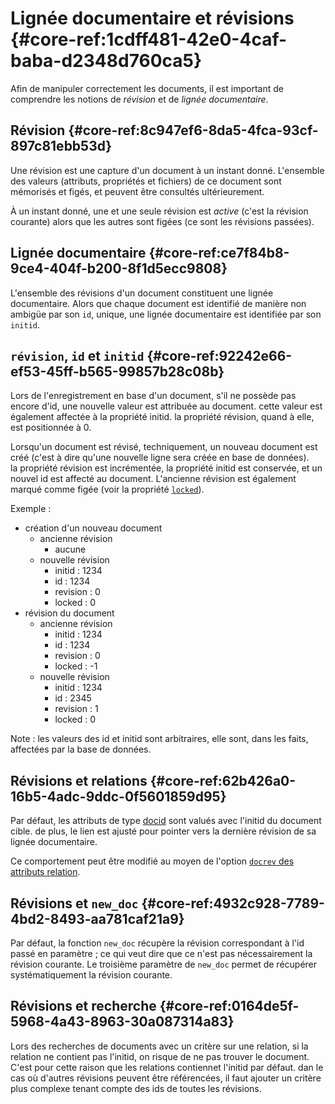 # Lignée documentaire et révisions {#core-ref:1cdff481-42e0-4caf-baba-d2348d760ca5}

Afin de manipuler correctement les documents, il est important de comprendre
les notions de *révision* et de *lignée documentaire*.

## Révision {#core-ref:8c947ef6-8da5-4fca-93cf-897c81ebb53d}

Une révision est une capture d'un document à un instant donné. L'ensemble des
valeurs (attributs, propriétés et fichiers) de ce document sont mémorisés et
figés, et peuvent être consultés ultérieurement.

À un instant donné, une et une seule révision est *active* (c'est la révision
courante) alors que les autres sont figées (ce sont les révisions passées).

## Lignée documentaire {#core-ref:ce7f84b8-9ce4-404f-b200-8f1d5ecc9808}

L'ensemble des révisions d'un document constituent une lignée documentaire.
Alors que chaque document est identifié de manière non ambigüe par son `id`,
unique, une lignée documentaire est identifiée par son `initid`.

## `révision`, `id` et `initid` {#core-ref:92242e66-ef53-45ff-b565-99857b28c08b}

Lors de l'enregistrement en base d'un document, s'il ne possède pas encore
d'id, une nouvelle valeur est attribuée au document. cette valeur est également affectée à la propriété initid. la propriété révision, quand à elle,
est positionnée à 0.

Lorsqu'un document est révisé, techniquement, un nouveau document est créé
(c'est à dire qu'une nouvelle ligne sera créée en base de données).  
la propriété révision est incrémentée, la propriété initid est conservée, et un
nouvel id est affecté au document. L'ancienne révision est également marqué
comme figée (voir la propriété [`locked`][locked]).

Exemple :

-   création d'un nouveau document
    -   ancienne révision
        -   aucune
    -   nouvelle révision
        -   initid : 1234
        -   id : 1234
        -   revision : 0
        -   locked : 0
-   révision du document
    -   ancienne révision
        -   initid : 1234
        -   id : 1234
        -   revision : 0
        -   locked : -1
    -   nouvelle révision
        -   initid : 1234
        -   id : 2345
        -   revision : 1
        -   locked : 0

Note : les valeurs des id et initid sont arbitraires, elle sont, dans les
faits, affectées par la base de données.

## Révisions et relations {#core-ref:62b426a0-16b5-4adc-9ddc-0f5601859d95}

Par défaut, les attributs de type [docid][docid] sont valués avec l'initid du
document cible. de plus, le lien est ajusté pour pointer vers la dernière
révision de sa lignée documentaire.

Ce comportement peut être modifié au moyen de l'option [`docrev` des attributs
relation][docid].

## Révisions et `new_doc` {#core-ref:4932c928-7789-4bd2-8493-aa781caf21a9}

Par défaut, la fonction `new_doc` récupère la révision correspondant à l'id
passé en paramètre ; ce qui veut dire que ce n'est pas nécessairement la
révision courante. Le troisième paramètre de `new_doc` permet de récupérer
systématiquement la révision courante.

## Révisions et recherche {#core-ref:0164de5f-5968-4a43-8963-30a087314a83}

Lors des recherches de documents avec un critère sur une relation, si la
relation ne contient pas l'initid, on risque de ne pas trouver le document.
C'est pour cette raison que les relations contiennet l'initid par défaut. dan
le cas où d'autres révisions peuvent être référencées, il faut ajouter un
critère plus complexe tenant compte des ids de toutes les révisions.

<!-- links -->

[locked]: #core-ref:9aa8edfa-2f2a-11e2-aaec-838a12b40353
[docid]: #core-ref:d461d5f5-b635-47a0-944d-473c227587ab
